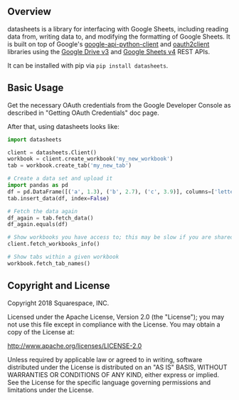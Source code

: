 ## Overview
datasheets is a library for interfacing with Google Sheets, including reading data from, writing
data to, and modifying the formatting of Google Sheets. It is built on top of Google's
[google-api-python-client](https://github.com/google/google-api-python-client) and
[oauth2client](https://github.com/google/oauth2client) libraries using the
[Google Drive v3](https://developers.google.com/drive/v3/reference/) and
[Google Sheets v4](https://developers.google.com/sheets/reference/rest/) REST APIs.

It can be installed with pip via `pip install datasheets`.


## Basic Usage

Get the necessary OAuth credentials from the Google Developer Console as described in "Getting OAuth
Credentials" doc page.

After that, using datasheets looks like:
```python
import datasheets

client = datasheets.Client()
workbook = client.create_workbook('my_new_workbook')
tab = workbook.create_tab('my_new_tab')

# Create a data set and upload it
import pandas as pd
df = pd.DataFrame([('a', 1.3), ('b', 2.7), ('c', 3.9)], columns=['letter', 'number'])
tab.insert_data(df, index=False)

# Fetch the data again
df_again = tab.fetch_data()
df_again.equals(df)

# Show workbooks you have access to; this may be slow if you are shared on many workbooks
client.fetch_workbooks_info()

# Show tabs within a given workbook
workbook.fetch_tab_names()
```


## Copyright and License
Copyright 2018 Squarespace, INC.

Licensed under the Apache License, Version 2.0 (the "License"); you may not use this file except in
compliance with the License. You may obtain a copy of the License at:

http://www.apache.org/licenses/LICENSE-2.0

Unless required by applicable law or agreed to in writing, software distributed under the License is
distributed on an "AS IS" BASIS, WITHOUT WARRANTIES OR CONDITIONS OF ANY KIND, either express or
implied. See the License for the specific language governing permissions and limitations under the
License.
